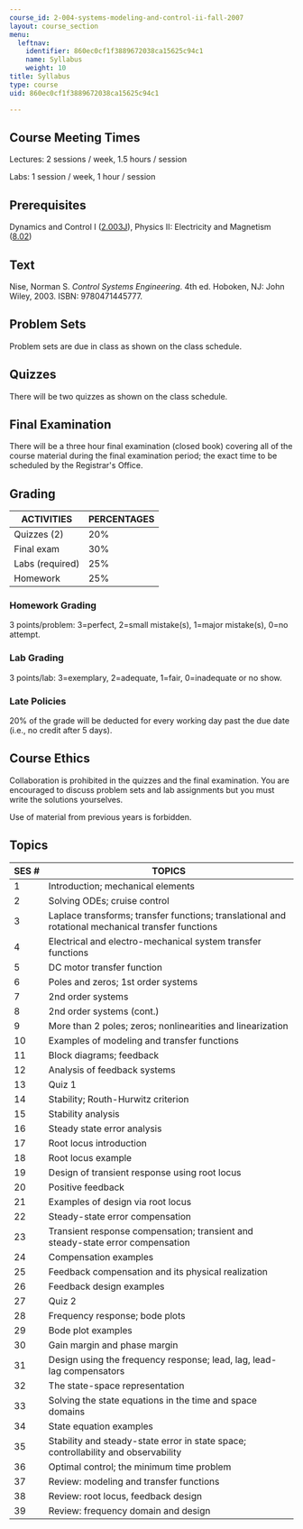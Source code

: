 ```yaml
---
course_id: 2-004-systems-modeling-and-control-ii-fall-2007
layout: course_section
menu:
  leftnav:
    identifier: 860ec0cf1f3889672038ca15625c94c1
    name: Syllabus
    weight: 10
title: Syllabus
type: course
uid: 860ec0cf1f3889672038ca15625c94c1

---
```


Course Meeting Times
--------------------

Lectures: 2 sessions / week, 1.5 hours / session

Labs: 1 session / week, 1 hour / session

Prerequisites
-------------

Dynamics and Control I ([2.003J](/courses/2-003j-dynamics-and-control-i-spring-2007)), Physics II: Electricity and Magnetism ([8.02](/courses/8-02-physics-ii-electricity-and-magnetism-spring-2007))

Text
----

Nise, Norman S. _Control Systems Engineering_. 4th ed. Hoboken, NJ: John Wiley, 2003. ISBN: 9780471445777.

Problem Sets
------------

Problem sets are due in class as shown on the class schedule.

Quizzes
-------

There will be two quizzes as shown on the class schedule.

Final Examination
-----------------

There will be a three hour final examination (closed book) covering all of the course material during the final examination period; the exact time to be scheduled by the Registrar's Office.

Grading
-------

| ACTIVITIES | PERCENTAGES |
| --- | --- |
| Quizzes (2) | 20% |
| Final exam | 30% |
| Labs (required) | 25% |
| Homework | 25% 

### Homework Grading

3 points/problem: 3=perfect, 2=small mistake(s), 1=major mistake(s), 0=no attempt.

### Lab Grading

3 points/lab: 3=exemplary, 2=adequate, 1=fair, 0=inadequate or no show.

### Late Policies

20% of the grade will be deducted for every working day past the due date (i.e., no credit after 5 days).

Course Ethics
-------------

Collaboration is prohibited in the quizzes and the final examination. You are encouraged to discuss problem sets and lab assignments but you must write the solutions yourselves.

Use of material from previous years is forbidden.

Topics
------

| SES # | TOPICS |
| --- | --- |
| 1 | Introduction; mechanical elements |
| 2 | Solving ODEs; cruise control |
| 3 | Laplace transforms; transfer functions; translational and rotational mechanical transfer functions |
| 4 | Electrical and electro-mechanical system transfer functions |
| 5 | DC motor transfer function |
| 6 | Poles and zeros; 1st order systems |
| 7 | 2nd order systems |
| 8 | 2nd order systems (cont.) |
| 9 | More than 2 poles; zeros; nonlinearities and linearization |
| 10 | Examples of modeling and transfer functions |
| 11 | Block diagrams; feedback |
| 12 | Analysis of feedback systems |
| 13 | Quiz 1 |
| 14 | Stability; Routh-Hurwitz criterion |
| 15 | Stability analysis |
| 16 | Steady state error analysis |
| 17 | Root locus introduction |
| 18 | Root locus example |
| 19 | Design of transient response using root locus |
| 20 | Positive feedback |
| 21 | Examples of design via root locus |
| 22 | Steady-state error compensation |
| 23 | Transient response compensation; transient and steady-state error compensation |
| 24 | Compensation examples |
| 25 | Feedback compensation and its physical realization |
| 26 | Feedback design examples |
| 27 | Quiz 2 |
| 28 | Frequency response; bode plots |
| 29 | Bode plot examples |
| 30 | Gain margin and phase margin |
| 31 | Design using the frequency response; lead, lag, lead-lag compensators |
| 32 | The state-space representation |
| 33 | Solving the state equations in the time and space domains |
| 34 | State equation examples |
| 35 | Stability and steady-state error in state space; controllability and observability |
| 36 | Optimal control; the minimum time problem |
| 37 | Review: modeling and transfer functions |
| 38 | Review: root locus, feedback design |
| 39 | Review: frequency domain and design